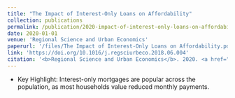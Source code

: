 ```yaml
---
title: "The Impact of Interest-Only Loans on Affordability"
collection: publications
permalink: /publication/2020-impact-of-interest-only-loans-on-affordability
date: 2020-01-01
venue: 'Regional Science and Urban Economics'
paperurl: '/files/The Impact of Interest-Only Loans on Affordability.pdf'
link: 'https://doi.org/10.1016/j.regsciurbeco.2018.06.004'
citation: '<b>Regional Science and Urban Economics</b>. 2020. <a href="https://scholar.google.com/scholar?hl=en&as_sdt=0%2C5&q=%22The+Impact+of+Interest-Only+Loans+on+Affordability%22&btnG=#d=gs_cit&u=%2Fscholar%3Fq%3Dinfo%3ARVqvzfz36nAJ%3Ascholar.google.com%2F%26output%3Dcite%26scirp%3D0%26hl%3Den">Citation</a>'
---
```

* Key Highlight: Interest-only mortgages are popular across the population, as most households value reduced monthly payments. 
